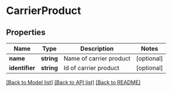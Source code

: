 # CarrierProduct

## Properties
Name | Type | Description | Notes
------------ | ------------- | ------------- | -------------
**name** | **string** | Name of carrier product | [optional] 
**identifier** | **string** | Id of carrier product | [optional] 

[[Back to Model list]](../README.md#documentation-for-models) [[Back to API list]](../README.md#documentation-for-api-endpoints) [[Back to README]](../README.md)


